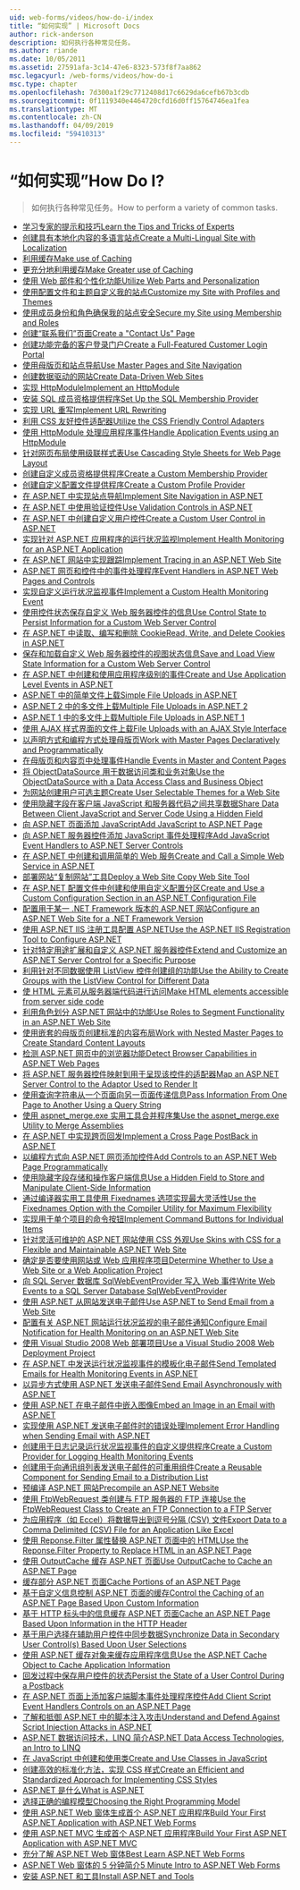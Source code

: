 ```yaml
---
uid: web-forms/videos/how-do-i/index
title: “如何实现” | Microsoft Docs
author: rick-anderson
description: 如何执行各种常见任务。
ms.author: riande
ms.date: 10/05/2011
ms.assetid: 27591afa-3c14-47e6-8323-573f8f7aa862
msc.legacyurl: /web-forms/videos/how-do-i
msc.type: chapter
ms.openlocfilehash: 7d300a1f29c7712408d17c6629da6cefb67b3cdb
ms.sourcegitcommit: 0f1119340e4464720cfd16d0ff15764746ea1fea
ms.translationtype: MT
ms.contentlocale: zh-CN
ms.lasthandoff: 04/09/2019
ms.locfileid: "59410313"
---
```

# <a name="how-do-i"></a><span data-ttu-id="bb00e-104">“如何实现”</span><span class="sxs-lookup"><span data-stu-id="bb00e-104">How Do I?</span></span>

> <span data-ttu-id="bb00e-105">如何执行各种常见任务。</span><span class="sxs-lookup"><span data-stu-id="bb00e-105">How to perform a variety of common tasks.</span></span>


- [<span data-ttu-id="bb00e-106">学习专家的提示和技巧</span><span class="sxs-lookup"><span data-stu-id="bb00e-106">Learn the Tips and Tricks of Experts</span></span>](how-do-i-learn-the-tips-and-tricks-of-experts.md)
- [<span data-ttu-id="bb00e-107">创建具有本地化内容的多语言站点</span><span class="sxs-lookup"><span data-stu-id="bb00e-107">Create a Multi-Lingual Site with Localization</span></span>](how-do-i-create-a-multi-lingual-site-with-localization.md)
- [<span data-ttu-id="bb00e-108">利用缓存</span><span class="sxs-lookup"><span data-stu-id="bb00e-108">Make use of Caching</span></span>](how-do-i-make-use-of-caching.md)
- [<span data-ttu-id="bb00e-109">更充分地利用缓存</span><span class="sxs-lookup"><span data-stu-id="bb00e-109">Make Greater use of Caching</span></span>](how-do-i-make-greater-use-of-caching.md)
- [<span data-ttu-id="bb00e-110">使用 Web 部件和个性化功能</span><span class="sxs-lookup"><span data-stu-id="bb00e-110">Utilize Web Parts and Personalization</span></span>](how-do-i-utilize-web-parts-and-personalization.md)
- [<span data-ttu-id="bb00e-111">使用配置文件和主题自定义我的站点</span><span class="sxs-lookup"><span data-stu-id="bb00e-111">Customize my Site with Profiles and Themes</span></span>](how-do-i-customize-my-site-with-profiles-and-themes.md)
- [<span data-ttu-id="bb00e-112">使用成员身份和角色确保我的站点安全</span><span class="sxs-lookup"><span data-stu-id="bb00e-112">Secure my Site using Membership and Roles</span></span>](how-do-i-secure-my-site-using-membership-and-roles.md)
- [<span data-ttu-id="bb00e-113">创建“联系我们”页面</span><span class="sxs-lookup"><span data-stu-id="bb00e-113">Create a "Contact Us" Page</span></span>](how-do-i-create-a-contact-us-page.md)
- [<span data-ttu-id="bb00e-114">创建功能完备的客户登录门户</span><span class="sxs-lookup"><span data-stu-id="bb00e-114">Create a Full-Featured Customer Login Portal</span></span>](how-do-i-create-a-full-featured-customer-login-portal.md)
- [<span data-ttu-id="bb00e-115">使用母版页和站点导航</span><span class="sxs-lookup"><span data-stu-id="bb00e-115">Use Master Pages and Site Navigation</span></span>](how-do-i-use-master-pages-and-site-navigation.md)
- [<span data-ttu-id="bb00e-116">创建数据驱动的网站</span><span class="sxs-lookup"><span data-stu-id="bb00e-116">Create Data-Driven Web Sites</span></span>](how-do-i-create-data-driven-web-sites.md)
- [<span data-ttu-id="bb00e-117">实现 HttpModule</span><span class="sxs-lookup"><span data-stu-id="bb00e-117">Implement an HttpModule</span></span>](how-do-i-implement-an-httpmodule.md)
- [<span data-ttu-id="bb00e-118">安装 SQL 成员资格提供程序</span><span class="sxs-lookup"><span data-stu-id="bb00e-118">Set Up the SQL Membership Provider</span></span>](how-do-i-set-up-the-sql-membership-provider.md)
- [<span data-ttu-id="bb00e-119">实现 URL 重写</span><span class="sxs-lookup"><span data-stu-id="bb00e-119">Implement URL Rewriting</span></span>](how-do-i-implement-url-rewriting.md)
- [<span data-ttu-id="bb00e-120">利用 CSS 友好控件适配器</span><span class="sxs-lookup"><span data-stu-id="bb00e-120">Utilize the CSS Friendly Control Adapters</span></span>](how-do-i-utilize-the-css-friendly-control-adapters.md)
- [<span data-ttu-id="bb00e-121">使用 HttpModule 处理应用程序事件</span><span class="sxs-lookup"><span data-stu-id="bb00e-121">Handle Application Events using an HttpModule</span></span>](how-do-i-handle-application-events-using-an-httpmodule.md)
- [<span data-ttu-id="bb00e-122">针对网页布局使用级联样式表</span><span class="sxs-lookup"><span data-stu-id="bb00e-122">Use Cascading Style Sheets for Web Page Layout</span></span>](how-do-i-use-cascading-style-sheets-for-web-page-layout.md)
- [<span data-ttu-id="bb00e-123">创建自定义成员资格提供程序</span><span class="sxs-lookup"><span data-stu-id="bb00e-123">Create a Custom Membership Provider</span></span>](how-do-i-create-a-custom-membership-provider.md)
- [<span data-ttu-id="bb00e-124">创建自定义配置文件提供程序</span><span class="sxs-lookup"><span data-stu-id="bb00e-124">Create a Custom Profile Provider</span></span>](how-do-i-create-a-custom-profile-provider.md)
- [<span data-ttu-id="bb00e-125">在 ASP.NET 中实现站点导航</span><span class="sxs-lookup"><span data-stu-id="bb00e-125">Implement Site Navigation in ASP.NET</span></span>](how-do-i-implement-site-navigation-in-aspnet.md)
- [<span data-ttu-id="bb00e-126">在 ASP.NET 中使用验证控件</span><span class="sxs-lookup"><span data-stu-id="bb00e-126">Use Validation Controls in ASP.NET</span></span>](how-do-i-use-validation-controls-in-aspnet.md)
- [<span data-ttu-id="bb00e-127">在 ASP.NET 中创建自定义用户控件</span><span class="sxs-lookup"><span data-stu-id="bb00e-127">Create a Custom User Control in ASP.NET</span></span>](how-do-i-create-a-custom-user-control-in-aspnet.md)
- [<span data-ttu-id="bb00e-128">实现针对 ASP.NET 应用程序的运行状况监视</span><span class="sxs-lookup"><span data-stu-id="bb00e-128">Implement Health Monitoring for an ASP.NET Application</span></span>](how-do-i-implement-health-monitoring-for-an-aspnet-application.md)
- [<span data-ttu-id="bb00e-129">在 ASP.NET 网站中实现跟踪</span><span class="sxs-lookup"><span data-stu-id="bb00e-129">Implement Tracing in an ASP.NET Web Site</span></span>](how-do-i-implement-tracing-in-an-aspnet-web-site.md)
- [<span data-ttu-id="bb00e-130">ASP.NET 网页和控件中的事件处理程序</span><span class="sxs-lookup"><span data-stu-id="bb00e-130">Event Handlers in ASP.NET Web Pages and Controls</span></span>](how-do-i-event-handlers-in-aspnet-web-pages-and-controls.md)
- [<span data-ttu-id="bb00e-131">实现自定义运行状况监视事件</span><span class="sxs-lookup"><span data-stu-id="bb00e-131">Implement a Custom Health Monitoring Event</span></span>](how-do-i-implement-a-custom-health-monitoring-event.md)
- [<span data-ttu-id="bb00e-132">使用控件状态保存自定义 Web 服务器控件的信息</span><span class="sxs-lookup"><span data-stu-id="bb00e-132">Use Control State to Persist Information for a Custom Web Server Control</span></span>](how-do-i-use-control-state-to-persist-information-for-a-custom-web-server-control.md)
- [<span data-ttu-id="bb00e-133">在 ASP.NET 中读取、编写和删除 Cookie</span><span class="sxs-lookup"><span data-stu-id="bb00e-133">Read, Write, and Delete Cookies in ASP.NET</span></span>](read-write-and-delete-cookies-in-aspnet.md)
- [<span data-ttu-id="bb00e-134">保存和加载自定义 Web 服务器控件的视图状态信息</span><span class="sxs-lookup"><span data-stu-id="bb00e-134">Save and Load View State Information for a Custom Web Server Control</span></span>](how-do-i-save-and-load-view-state-information-for-a-custom-web-server-control.md)
- [<span data-ttu-id="bb00e-135">在 ASP.NET 中创建和使用应用程序级别的事件</span><span class="sxs-lookup"><span data-stu-id="bb00e-135">Create and Use Application Level Events in ASP.NET</span></span>](how-do-i-create-and-use-application-level-events-in-aspnet.md)
- [<span data-ttu-id="bb00e-136">ASP.NET 中的简单文件上载</span><span class="sxs-lookup"><span data-stu-id="bb00e-136">Simple File Uploads in ASP.NET</span></span>](how-do-i-simple-file-uploads-in-aspnet.md)
- [<span data-ttu-id="bb00e-137">ASP.NET 2 中的多文件上载</span><span class="sxs-lookup"><span data-stu-id="bb00e-137">Multiple File Uploads in ASP.NET 2</span></span>](how-do-i-multiple-file-uploads-in-aspnet-2.md)
- [<span data-ttu-id="bb00e-138">ASP.NET 1 中的多文件上载</span><span class="sxs-lookup"><span data-stu-id="bb00e-138">Multiple File Uploads in ASP.NET 1</span></span>](how-do-i-multiple-file-uploads-in-aspnet-1.md)
- [<span data-ttu-id="bb00e-139">使用 AJAX 样式界面的文件上载</span><span class="sxs-lookup"><span data-stu-id="bb00e-139">File Uploads with an AJAX Style Interface</span></span>](how-do-i-file-uploads-with-an-ajax-style-interface.md)
- [<span data-ttu-id="bb00e-140">以声明方式和编程方式处理母版页</span><span class="sxs-lookup"><span data-stu-id="bb00e-140">Work with Master Pages Declaratively and Programmatically</span></span>](how-do-i-work-with-master-pages-declaratively-and-programmatically.md)
- [<span data-ttu-id="bb00e-141">在母版页和内容页中处理事件</span><span class="sxs-lookup"><span data-stu-id="bb00e-141">Handle Events in Master and Content Pages</span></span>](how-do-i-handle-events-in-master-and-content-pages.md)
- [<span data-ttu-id="bb00e-142">将 ObjectDataSource 用于数据访问类和业务对象</span><span class="sxs-lookup"><span data-stu-id="bb00e-142">Use the ObjectDataSource with a Data Access Class and Business Object</span></span>](how-do-i-use-the-objectdatasource-with-a-data-access-class-and-business-object.md)
- [<span data-ttu-id="bb00e-143">为网站创建用户可选主题</span><span class="sxs-lookup"><span data-stu-id="bb00e-143">Create User Selectable Themes for a Web Site</span></span>](how-do-i-create-user-selectable-themes-for-a-web-site.md)
- [<span data-ttu-id="bb00e-144">使用隐藏字段在客户端 JavaScript 和服务器代码之间共享数据</span><span class="sxs-lookup"><span data-stu-id="bb00e-144">Share Data Between Client JavaScript and Server Code Using a Hidden Field</span></span>](how-do-i-share-data-between-client-javascript-and-server-code-using-a-hidden-field.md)
- [<span data-ttu-id="bb00e-145">向 ASP.NET 页面添加 JavaScript</span><span class="sxs-lookup"><span data-stu-id="bb00e-145">Add JavaScript to ASP.NET Page</span></span>](how-do-i-add-javascript-to-an-aspnet-page.md)
- [<span data-ttu-id="bb00e-146">向 ASP.NET 服务器控件添加 JavaScript 事件处理程序</span><span class="sxs-lookup"><span data-stu-id="bb00e-146">Add JavaScript Event Handlers to ASP.NET Server Controls</span></span>](how-do-i-add-javascript-event-handlers-to-aspnet-server-controls.md)
- [<span data-ttu-id="bb00e-147">在 ASP.NET 中创建和调用简单的 Web 服务</span><span class="sxs-lookup"><span data-stu-id="bb00e-147">Create and Call a Simple Web Service in ASP.NET</span></span>](how-do-i-create-and-call-a-simple-web-service-in-aspnet.md)
- [<span data-ttu-id="bb00e-148">部署网站“复制网站”工具</span><span class="sxs-lookup"><span data-stu-id="bb00e-148">Deploy a Web Site Copy Web Site Tool</span></span>](how-do-i-deploy-a-web-site-using-the-copy-web-site-tool.md)
- [<span data-ttu-id="bb00e-149">在 ASP.NET 配置文件中创建和使用自定义配置分区</span><span class="sxs-lookup"><span data-stu-id="bb00e-149">Create and Use a Custom Configuration Section in an ASP.NET Configuration File</span></span>](how-do-i-create-and-use-a-custom-configuration-section-in-an-aspnet-configuration-file.md)
- [<span data-ttu-id="bb00e-150">配置用于某一 .NET Framework 版本的 ASP.NET 网站</span><span class="sxs-lookup"><span data-stu-id="bb00e-150">Configure an ASP.NET Web Site for a .NET Framework Version</span></span>](how-do-i-configure-an-aspnet-web-site-for-a-net-framework-version.md)
- [<span data-ttu-id="bb00e-151">使用 ASP.NET IIS 注册工具配置 ASP.NET</span><span class="sxs-lookup"><span data-stu-id="bb00e-151">Use the ASP.NET IIS Registration Tool to Configure ASP.NET</span></span>](how-do-i-use-the-aspnet-iis-registration-tool-to-configure-aspnet.md)
- [<span data-ttu-id="bb00e-152">针对特定用途扩展和自定义 ASP.NET 服务器控件</span><span class="sxs-lookup"><span data-stu-id="bb00e-152">Extend and Customize an ASP.NET Server Control for a Specific Purpose</span></span>](how-do-i-extend-and-customize-an-aspnet-server-control-for-a-specific-purpose.md)
- [<span data-ttu-id="bb00e-153">利用针对不同数据使用 ListView 控件创建组的功能</span><span class="sxs-lookup"><span data-stu-id="bb00e-153">Use the Ability to Create Groups with the ListView Control for Different Data</span></span>](how-do-i-use-the-ability-to-create-groups-with-the-listview-control-for-different-data.md)
- [<span data-ttu-id="bb00e-154">使 HTML 元素可从服务器端代码进行访问</span><span class="sxs-lookup"><span data-stu-id="bb00e-154">Make HTML elements accessible from server side code</span></span>](how-do-i-make-html-elements-accessible-from-server-side-code.md)
- [<span data-ttu-id="bb00e-155">利用角色划分 ASP.NET 网站中的功能</span><span class="sxs-lookup"><span data-stu-id="bb00e-155">Use Roles to Segment Functionality in an ASP.NET Web Site</span></span>](how-do-i-use-roles-to-segment-functionality-in-an-aspnet-web-site.md)
- [<span data-ttu-id="bb00e-156">使用嵌套的母版页创建标准的内容布局</span><span class="sxs-lookup"><span data-stu-id="bb00e-156">Work with Nested Master Pages to Create Standard Content Layouts</span></span>](how-do-i-work-with-nested-master-pages-to-create-standard-content-layouts.md)
- [<span data-ttu-id="bb00e-157">检测 ASP.NET 网页中的浏览器功能</span><span class="sxs-lookup"><span data-stu-id="bb00e-157">Detect Browser Capabilities in ASP.NET Web Pages</span></span>](how-do-i-detect-browser-capabilities-in-aspnet-web-pages.md)
- [<span data-ttu-id="bb00e-158">将 ASP.NET 服务器控件映射到用于呈现该控件的适配器</span><span class="sxs-lookup"><span data-stu-id="bb00e-158">Map an ASP.NET Server Control to the Adaptor Used to Render It</span></span>](how-do-i-map-an-aspnet-server-control-to-the-adaptor-used-to-render-it.md)
- [<span data-ttu-id="bb00e-159">使用查询字符串从一个页面向另一页面传递信息</span><span class="sxs-lookup"><span data-stu-id="bb00e-159">Pass Information From One Page to Another Using a Query String</span></span>](how-do-i-pass-information-from-one-page-to-another-using-a-query-string.md)
- [<span data-ttu-id="bb00e-160">使用 aspnet\_merge.exe 实用工具合并程序集</span><span class="sxs-lookup"><span data-stu-id="bb00e-160">Use the aspnet\_merge.exe Utility to Merge Assemblies</span></span>](how-do-i-use-the-aspnet_mergeexe-utility-to-merge-assemblies.md)
- [<span data-ttu-id="bb00e-161">在 ASP.NET 中实现跨页回发</span><span class="sxs-lookup"><span data-stu-id="bb00e-161">Implement a Cross Page PostBack in ASP.NET</span></span>](how-do-i-implement-a-cross-page-postback-in-aspnet.md)
- [<span data-ttu-id="bb00e-162">以编程方式向 ASP.NET 网页添加控件</span><span class="sxs-lookup"><span data-stu-id="bb00e-162">Add Controls to an ASP.NET Web Page Programmatically</span></span>](how-do-i-add-controls-to-an-aspnet-web-page-programmatically.md)
- [<span data-ttu-id="bb00e-163">使用隐藏字段存储和操作客户端信息</span><span class="sxs-lookup"><span data-stu-id="bb00e-163">Use a Hidden Field to Store and Manipulate Client-Side Information</span></span>](how-do-i-use-a-hidden-field-to-store-and-manipulate-client-side-information.md)
- [<span data-ttu-id="bb00e-164">通过编译器实用工具使用 Fixednames 选项实现最大灵活性</span><span class="sxs-lookup"><span data-stu-id="bb00e-164">Use the Fixednames Option with the Compiler Utility for Maximum Flexibility</span></span>](how-do-i-use-the-fixednames-option-with-the-compiler-utility-for-maximum-flexibility.md)
- [<span data-ttu-id="bb00e-165">实现用于单个项目的命令按钮</span><span class="sxs-lookup"><span data-stu-id="bb00e-165">Implement Command Buttons for Individual Items</span></span>](how-do-i-implement-command-buttons-for-individual-items.md)
- [<span data-ttu-id="bb00e-166">针对灵活可维护的 ASP.NET 网站使用 CSS 外观</span><span class="sxs-lookup"><span data-stu-id="bb00e-166">Use Skins with CSS for a Flexible and Maintainable ASP.NET Web Site</span></span>](how-do-i-use-skins-with-css-for-a-flexible-and-maintainable-aspnet-web-site.md)
- [<span data-ttu-id="bb00e-167">确定是否要使用网站或 Web 应用程序项目</span><span class="sxs-lookup"><span data-stu-id="bb00e-167">Determine Whether to Use a Web Site or a Web Application Project</span></span>](how-do-i-determine-whether-to-use-a-web-site-or-a-web-application-project.md)
- [<span data-ttu-id="bb00e-168">向 SQL Server 数据库 SqlWebEventProvider 写入 Web 事件</span><span class="sxs-lookup"><span data-stu-id="bb00e-168">Write Web Events to a SQL Server Database SqlWebEventProvider</span></span>](how-do-i-write-web-events-to-a-sql-server-database-using-the-sqlwebeventprovider.md)
- [<span data-ttu-id="bb00e-169">使用 ASP.NET 从网站发送电子邮件</span><span class="sxs-lookup"><span data-stu-id="bb00e-169">Use ASP.NET to Send Email from a Web Site</span></span>](how-do-i-use-aspnet-to-send-email-from-a-web-site.md)
- [<span data-ttu-id="bb00e-170">配置有关 ASP.NET 网站运行状况监视的电子邮件通知</span><span class="sxs-lookup"><span data-stu-id="bb00e-170">Configure Email Notification for Health Monitoring on an ASP.NET Web Site</span></span>](how-do-i-configure-email-notification-for-health-monitoring-on-an-aspnet-web-site.md)
- [<span data-ttu-id="bb00e-171">使用 Visual Studio 2008 Web 部署项目</span><span class="sxs-lookup"><span data-stu-id="bb00e-171">Use a Visual Studio 2008 Web Deployment Project</span></span>](how-do-i-use-a-visual-studio-2008-web-deployment-project.md)
- [<span data-ttu-id="bb00e-172">在 ASP.NET 中发送运行状况监视事件的模板化电子邮件</span><span class="sxs-lookup"><span data-stu-id="bb00e-172">Send Templated Emails for Health Monitoring Events in ASP.NET</span></span>](how-do-i-send-templated-emails-for-health-monitoring-events-in-aspnet.md)
- [<span data-ttu-id="bb00e-173">以异步方式使用 ASP.NET 发送电子邮件</span><span class="sxs-lookup"><span data-stu-id="bb00e-173">Send Email Asynchronously with ASP.NET</span></span>](how-do-i-send-email-asynchronously-with-aspnet.md)
- [<span data-ttu-id="bb00e-174">使用 ASP.NET 在电子邮件中嵌入图像</span><span class="sxs-lookup"><span data-stu-id="bb00e-174">Embed an Image in an Email with ASP.NET</span></span>](how-do-i-embed-an-image-in-an-email-with-aspnet.md)
- [<span data-ttu-id="bb00e-175">实现使用 ASP.NET 发送电子邮件时的错误处理</span><span class="sxs-lookup"><span data-stu-id="bb00e-175">Implement Error Handling when Sending Email with ASP.NET</span></span>](how-do-i-implement-error-handling-when-sending-email-with-aspnet.md)
- [<span data-ttu-id="bb00e-176">创建用于日志记录运行状况监视事件的自定义提供程序</span><span class="sxs-lookup"><span data-stu-id="bb00e-176">Create a Custom Provider for Logging Health Monitoring Events</span></span>](how-do-i-create-a-custom-provider-for-logging-health-monitoring-events.md)
- [<span data-ttu-id="bb00e-177">创建用于向通讯组列表发送电子邮件的可重用组件</span><span class="sxs-lookup"><span data-stu-id="bb00e-177">Create a Reusable Component for Sending Email to a Distribution List</span></span>](how-do-i-create-a-reusable-component-for-sending-email-to-a-distribution-list.md)
- [<span data-ttu-id="bb00e-178">预编译 ASP.NET 网站</span><span class="sxs-lookup"><span data-stu-id="bb00e-178">Precompile an ASP.NET Website</span></span>](how-do-i-precompile-an-aspnet-website.md)
- [<span data-ttu-id="bb00e-179">使用 FtpWebRequest 类创建与 FTP 服务器的 FTP 连接</span><span class="sxs-lookup"><span data-stu-id="bb00e-179">Use the FtpWebRequest Class to Create an FTP Connection to a FTP Server</span></span>](how-do-i-use-the-ftpwebrequest-class-to-create-an-ftp-connection-to-a-ftp-server.md)
- [<span data-ttu-id="bb00e-180">为应用程序（如 Eccel）将数据导出到逗号分隔 (CSV) 文件</span><span class="sxs-lookup"><span data-stu-id="bb00e-180">Export Data to a Comma Delimited (CSV) File for an Application Like Excel</span></span>](how-do-i-export-data-to-a-comma-delimited-csv-file-for-an-application-like-excel.md)
- [<span data-ttu-id="bb00e-181">使用 Reponse.Filter 属性替换 ASP.NET 页面中的 HTML</span><span class="sxs-lookup"><span data-stu-id="bb00e-181">Use the Reponse.Filter Property to Replace HTML in an ASP.NET Page</span></span>](how-do-i-use-the-reponsefilter-property-to-replace-html-in-an-aspnet-page.md)
- [<span data-ttu-id="bb00e-182">使用 OutputCache 缓存 ASP.NET 页面</span><span class="sxs-lookup"><span data-stu-id="bb00e-182">Use OutputCache to Cache an ASP.NET Page</span></span>](how-do-i-use-outputcache-to-cache-an-aspnet-page.md)
- [<span data-ttu-id="bb00e-183">缓存部分 ASP.NET 页面</span><span class="sxs-lookup"><span data-stu-id="bb00e-183">Cache Portions of an ASP.NET Page</span></span>](how-do-i-cache-portions-of-an-aspnet-page.md)
- [<span data-ttu-id="bb00e-184">基于自定义信息控制 ASP.NET 页面的缓存</span><span class="sxs-lookup"><span data-stu-id="bb00e-184">Control the Caching of an ASP.NET Page Based Upon Custom Information</span></span>](how-do-i-control-the-caching-of-an-aspnet-page-based-upon-custom-information.md)
- [<span data-ttu-id="bb00e-185">基于 HTTP 标头中的信息缓存 ASP.NET 页面</span><span class="sxs-lookup"><span data-stu-id="bb00e-185">Cache an ASP.NET Page Based Upon Information in the HTTP Header</span></span>](how-do-i-cache-an-aspnet-page-based-upon-information-in-the-http-header.md)
- [<span data-ttu-id="bb00e-186">基于用户选择在辅助用户控件中同步数据</span><span class="sxs-lookup"><span data-stu-id="bb00e-186">Synchronize Data in Secondary User Control(s) Based Upon User Selections</span></span>](how-do-i-synchronize-data-in-secondary-user-controls-based-upon-user-selections.md)
- [<span data-ttu-id="bb00e-187">使用 ASP.NET 缓存对象来缓存应用程序信息</span><span class="sxs-lookup"><span data-stu-id="bb00e-187">Use the ASP.NET Cache Object to Cache Application Information</span></span>](how-do-i-use-the-aspnet-cache-object-to-cache-application-information.md)
- [<span data-ttu-id="bb00e-188">回发过程中保存用户控件的状态</span><span class="sxs-lookup"><span data-stu-id="bb00e-188">Persist the State of a User Control During a Postback</span></span>](how-do-i-persist-the-state-of-a-user-control-during-a-postback.md)
- [<span data-ttu-id="bb00e-189">在 ASP.NET 页面上添加客户端脚本事件处理程序控件</span><span class="sxs-lookup"><span data-stu-id="bb00e-189">Add Client Script Event Handlers Controls on an ASP.NET Page</span></span>](how-do-i-add-client-script-event-handlers-controls-on-an-aspnet-page.md)
- [<span data-ttu-id="bb00e-190">了解和抵御 ASP.NET 中的脚本注入攻击</span><span class="sxs-lookup"><span data-stu-id="bb00e-190">Understand and Defend Against Script Injection Attacks in ASP.NET</span></span>](how-do-i-understand-and-defend-against-script-injection-attacks-in-aspnet.md)
- [<span data-ttu-id="bb00e-191">ASP.NET 数据访问技术，LINQ 简介</span><span class="sxs-lookup"><span data-stu-id="bb00e-191">ASP.NET Data Access Technologies, an Intro to LINQ</span></span>](aspnet-data-access-technologies-an-introduction-to-linq.md)
- [<span data-ttu-id="bb00e-192">在 JavaScript 中创建和使用类</span><span class="sxs-lookup"><span data-stu-id="bb00e-192">Create and Use Classes in JavaScript</span></span>](how-do-i-create-and-use-classes-in-javascript.md)
- [<span data-ttu-id="bb00e-193">创建高效的标准化方法，实现 CSS 样式</span><span class="sxs-lookup"><span data-stu-id="bb00e-193">Create an Efficient and Standardized Approach for Implementing CSS Styles</span></span>](how-do-i-create-an-efficient-and-standardized-approach-for-implementing-css-styles.md)
- [<span data-ttu-id="bb00e-194">ASP.NET 是什么</span><span class="sxs-lookup"><span data-stu-id="bb00e-194">What is ASP.NET</span></span>](what-is-asp-net.md)
- [<span data-ttu-id="bb00e-195">选择正确的编程模型</span><span class="sxs-lookup"><span data-stu-id="bb00e-195">Choosing the Right Programming Model</span></span>](choosing-the-right-programming-model.md)
- [<span data-ttu-id="bb00e-196">使用 ASP.NET Web 窗体生成首个 ASP.NET 应用程序</span><span class="sxs-lookup"><span data-stu-id="bb00e-196">Build Your First ASP.NET Application with ASP.NET Web Forms</span></span>](build-your-first-asp-net-application-with-asp-net-web-forms.md)
- [<span data-ttu-id="bb00e-197">使用 ASP.NET MVC 生成首个 ASP.NET 应用程序</span><span class="sxs-lookup"><span data-stu-id="bb00e-197">Build Your First ASP.NET Application with ASP.NET MVC</span></span>](build-your-first-asp-net-application-with-asp-net-mvc.md)
- [<span data-ttu-id="bb00e-198">充分了解 ASP.NET Web 窗体</span><span class="sxs-lookup"><span data-stu-id="bb00e-198">Best Learn ASP.NET Web Forms</span></span>](how-to-best-learn-aspnet-web-forms.md)
- [<span data-ttu-id="bb00e-199">ASP.NET Web 窗体的 5 分钟简介</span><span class="sxs-lookup"><span data-stu-id="bb00e-199">5 Minute Intro to ASP.NET Web Forms</span></span>](5-minute-introduction-to-aspnet-web-forms.md)
- [<span data-ttu-id="bb00e-200">安装 ASP.NET 和工具</span><span class="sxs-lookup"><span data-stu-id="bb00e-200">Install ASP.NET and Tools</span></span>](how-to-install-asp-net-and-tools.md)
